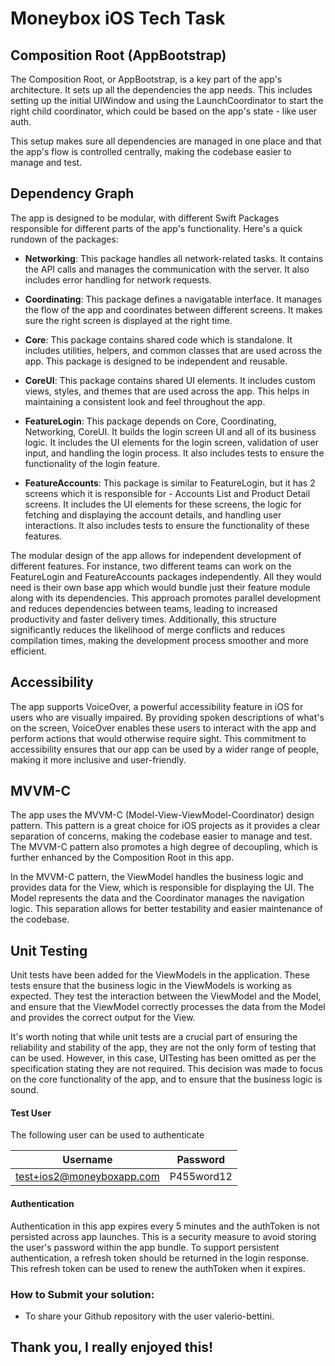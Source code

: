 
# Moneybox iOS Tech Task

## Composition Root (AppBootstrap)
The Composition Root, or AppBootstrap, is a key part of the app's architecture. It sets up all the dependencies the app needs. This includes setting up the initial UIWindow and using the LaunchCoordinator to start the right child coordinator, which could be based on the app's state - like user auth.

This setup makes sure all dependencies are managed in one place and that the app's flow is controlled centrally, making the codebase easier to manage and test.

## Dependency Graph
The app is designed to be modular, with different Swift Packages responsible for different parts of the app's functionality. Here's a quick rundown of the packages:

- **Networking**: This package handles all network-related tasks. It contains the API calls and manages the communication with the server. It also includes error handling for network requests.

- **Coordinating**: This package defines a navigatable interface. It manages the flow of the app and coordinates between different screens. It makes sure the right screen is displayed at the right time.

- **Core**: This package contains shared code which is standalone. It includes utilities, helpers, and common classes that are used across the app. This package is designed to be independent and reusable.

- **CoreUI**: This package contains shared UI elements. It includes custom views, styles, and themes that are used across the app. This helps in maintaining a consistent look and feel throughout the app.

- **FeatureLogin**: This package depends on Core, Coordinating, Networking, CoreUI. It builds the login screen UI and all of its business logic. It includes the UI elements for the login screen, validation of user input, and handling the login process. It also includes tests to ensure the functionality of the login feature.

- **FeatureAccounts**: This package is similar to FeatureLogin, but it has 2 screens which it is responsible for - Accounts List and Product Detail screens. It includes the UI elements for these screens, the logic for fetching and displaying the account details, and handling user interactions. It also includes tests to ensure the functionality of these features.

The modular design of the app allows for independent development of different features. For instance, two different teams can work on the FeatureLogin and FeatureAccounts packages independently. All they would need is their own base app which would bundle just their feature module along with its dependencies. This approach promotes parallel development and reduces dependencies between teams, leading to increased productivity and faster delivery times. Additionally, this structure significantly reduces the likelihood of merge conflicts and reduces compilation times, making the development process smoother and more efficient.


## Accessibility
The app supports VoiceOver, a powerful accessibility feature in iOS for users who are visually impaired. By providing spoken descriptions of what's on the screen, VoiceOver enables these users to interact with the app and perform actions that would otherwise require sight. This commitment to accessibility ensures that our app can be used by a wider range of people, making it more inclusive and user-friendly.

## MVVM-C
The app uses the MVVM-C (Model-View-ViewModel-Coordinator) design pattern. This pattern is a great choice for iOS projects as it provides a clear separation of concerns, making the codebase easier to manage and test. The MVVM-C pattern also promotes a high degree of decoupling, which is further enhanced by the Composition Root in this app.

In the MVVM-C pattern, the ViewModel handles the business logic and provides data for the View, which is responsible for displaying the UI. The Model represents the data and the Coordinator manages the navigation logic. This separation allows for better testability and easier maintenance of the codebase.

## Unit Testing
Unit tests have been added for the ViewModels in the application. These tests ensure that the business logic in the ViewModels is working as expected. They test the interaction between the ViewModel and the Model, and ensure that the ViewModel correctly processes the data from the Model and provides the correct output for the View.

It's worth noting that while unit tests are a crucial part of ensuring the reliability and stability of the app, they are not the only form of testing that can be used. However, in this case, UITesting has been omitted as per the specification stating they are not required. This decision was made to focus on the core functionality of the app, and to ensure that the business logic is sound.

#### Test User
The following user can be used to authenticate

|  Username          | Password         |
| ------------- | ------------- |
| test+ios2@moneyboxapp.com  | P455word12  |

#### Authentication
Authentication in this app expires every 5 minutes and the authToken is not persisted across app launches. This is a security measure to avoid storing the user's password within the app bundle. To support persistent authentication, a refresh token should be returned in the login response. This refresh token can be used to renew the authToken when it expires.

### How to Submit your solution:
 - To share your Github repository with the user valerio-bettini.

## Thank you, I really enjoyed this!

